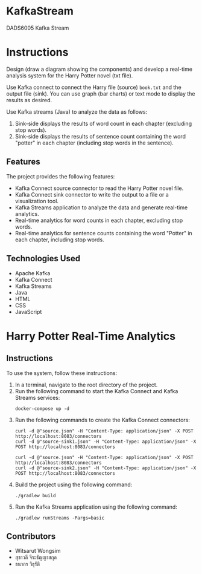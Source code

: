 # KafkaStream
DADS6005 Kafka Stream

<!DOCTYPE html>
<html>
  <head>
    <meta charset="UTF-8">
    <title>Harry Potter Real-Time Analytics</title>
  </head>
  <body>
    <h1>Instructions</h1>
    <p>Design (draw a diagram showing the components) and develop a real-time analysis system for the Harry Potter novel (txt file).</p>
    <p>Use Kafka connect to connect the Harry file (source) <code>book.txt</code> and the output file (sink). You can use graph (bar charts) or text mode to display the results as desired.</p>
    <p>Use Kafka streams (Java) to analyze the data as follows:</p>
    <ol>
      <li>Sink-side displays the results of word count in each chapter (excluding stop words).</li>
      <li>Sink-side displays the results of sentence count containing the word "potter" in each chapter (including stop words in the sentence).</li>
    </ol>
   
</html>


 

<h2>Features</h2>
<p>The project provides the following features:</p>
<ul>
	<li>Kafka Connect source connector to read the Harry Potter novel file.</li>
	<li>Kafka Connect sink connector to write the output to a file or a visualization tool.</li>
	<li>Kafka Streams application to analyze the data and generate real-time analytics.</li>
	<li>Real-time analytics for word counts in each chapter, excluding stop words.</li>
	<li>Real-time analytics for sentence counts containing the word "Potter" in each chapter, including stop words.</li>
</ul>

<h2>Technologies Used</h2>
<ul>
	<li>Apache Kafka</li>
	<li>Kafka Connect</li>
	<li>Kafka Streams</li>
	<li>Java</li>
	<li>HTML</li>
	<li>CSS</li>
	<li>JavaScript</li>

</ul>



<h1>Harry Potter Real-Time Analytics</h1>
<h2>Instructions</h2>
<p>To use the system, follow these instructions:</p>
<ol>
<li>In a terminal, navigate to the root directory of the project.</li>
<li>Run the following command to start the Kafka Connect and Kafka Streams services:</li>
<pre><code>docker-compose up -d</code></pre>
<li>Run the following commands to create the Kafka Connect connectors:</li>
<pre><code>curl -d @"source.json" -H "Content-Type: application/json" -X POST http://localhost:8083/connectors
curl -d @"source-sink1.json" -H "Content-Type: application/json" -X POST http://localhost:8083/connectors</code></pre>
<pre><code>curl -d @"source.json" -H "Content-Type: application/json" -X POST http://localhost:8083/connectors
curl -d @"source-sink2.json" -H "Content-Type: application/json" -X POST http://localhost:8083/connectors</code></pre>
<li>Build the project using the following command:</li>
<pre><code>./gradlew build</code></pre>
<li>Run the Kafka Streams application using the following command:</li>
<pre><code>./gradlew runStreams -Pargs=basic</code></pre>
</ol>
<h2>Contributors</h2>
<ul>
	<li>Witsarut Wongsim</li>
	<li>สุชาวลี จีระธัญญาสกุล</li>
	<Li>ธนากร วิธุรัติ</Li>
</ul>

